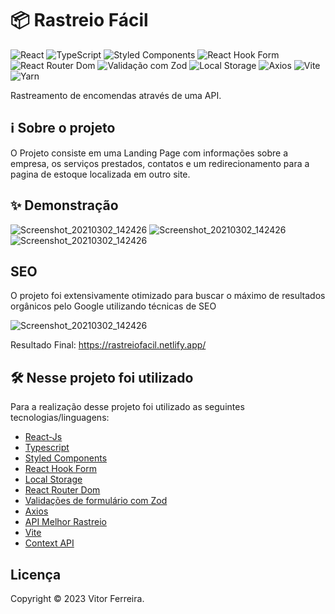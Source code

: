 # 📦 Rastreio Fácil
![React](https://img.shields.io/badge/react-%2320232a.svg?style=for-the-badge&logo=react&logoColor=%2361DAFB)
![TypeScript](https://img.shields.io/badge/typescript-%23323330.svg?style=for-the-badge&logo=typescript&logoColor=%2d79c7)
![Styled Components](https://img.shields.io/badge/styled--components-DB7093?style=for-the-badge&logo=styled-components&logoColor=white)
![React Hook Form](https://img.shields.io/badge/react--hook--form-FF577F?style=for-the-badge&logo=react&logoColor=white)
![React Router Dom](https://img.shields.io/badge/react--router--dom-CA4245?style=for-the-badge&logo=react-router-dom&logoColor=white)
![Validação com Zod](https://img.shields.io/badge/valida%C3%A7%C3%A3o-Zod-ff69b4?style=for-the-badge)
![Local Storage](https://img.shields.io/badge/Local%20Storage-FABC15?style=for-the-badge&logo=html5&logoColor=white)
![Axios](https://img.shields.io/badge/Axios-7852B4?style=for-the-badge&logo=axios&logoColor=white)
![Vite](https://img.shields.io/badge/Vite-646CFF?style=for-the-badge&logo=vite&logoColor=white)
![Yarn](https://img.shields.io/badge/yarn-%232C8EBB.svg?style=for-the-badge&logo=yarn&logoColor=white)


Rastreamento de encomendas através de uma API.

## ℹ️ Sobre o projeto 
O Projeto consiste em uma Landing Page com informações sobre a empresa, os serviços prestados, contatos e um redirecionamento para a pagina de estoque localizada em outro site. 




## ✨ Demonstração
![Screenshot_20210302_142426](https://raw.githubusercontent.com/vitorvf/rastreio-ts/master/src/assets/Screenshot-home.png)
![Screenshot_20210302_142426](https://raw.githubusercontent.com/vitorvf/rastreio-ts/master/src/assets/Screenshot-results.png)
![Screenshot_20210302_142426](https://raw.githubusercontent.com/vitorvf/rastreio-ts/master/src/assets/Screenshot-history.png)


## SEO
O projeto foi extensivamente otimizado para buscar o máximo de resultados orgânicos pelo Google utilizando técnicas de SEO

![Screenshot_20210302_142426](https://i.imgur.com/HNoASUG.png)




Resultado Final: https://rastreiofacil.netlify.app/


## 🛠️ Nesse projeto foi utilizado
Para a realização desse projeto foi utilizado as seguintes tecnologias/linguagens: 
- [React-Js](https://react.dev/) 
- [Typescript](https://www.typescriptlang.org/)
- [Styled Components](https://styled-components.com/)
- [React Hook Form](https://react-hook-form.com/)
- [Local Storage](https://developer.mozilla.org/en-US/docs/Web/API/Window/localStorage)
- [React Router Dom](https://reactrouter.com/en/main)
- [Validações de formulário com Zod](https://zod.dev/)
- [Axios](https://axios-http.com/ptbr/docs/intro)
- [API Melhor Rastreio](https://api.melhorrastreio.com.br)
- [Vite](https://vitejs.dev/)
- [Context API](https://legacy.reactjs.org/docs/context.html)





## Licença
Copyright © 2023 Vitor Ferreira.


